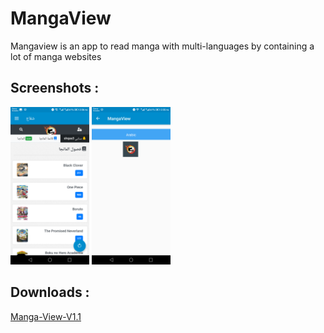 # MangaView
Mangaview is an app to read manga with multi-languages by containing a lot of manga websites
## Screenshots :
<img src="Screens/Main-Screen.png" height="25%" width="25%">
<img src="Screens/Manga-Website-Screen-1.png" height="25%" width="25%">

## Downloads :
<a href="MangaView-V1.1.apk" >Manga-View-V1.1</a>
